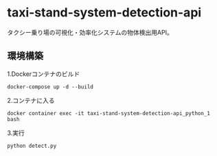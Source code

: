 # taxi-stand-system-detection-api
タクシー乗り場の可視化・効率化システムの物体検出用API。  
## 環境構築  
1.Dockerコンテナのビルド
```
docker-compose up -d --build
```
2.コンテナに入る
```
docker container exec -it taxi-stand-system-detection-api_python_1 bash
```
3.実行
```
python detect.py
```

